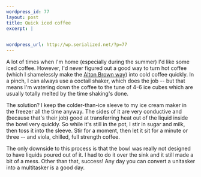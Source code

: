 ```yaml
--- 
wordpress_id: 77
layout: post
title: Quick iced coffee
excerpt: |
  

wordpress_url: http://wp.serialized.net/?p=77
---
```

<p>A lot of times when I&#39;m home (especially during the summer) I&#39;d like some iced coffee. However, I&#39;d never figured out a good way to turn hot coffee (which I shamelessly make the <a href="http://www.foodnetwork.com/food/recipes/recipe/0,1977,FOOD_9936_10020,00.html">Alton Brown way</a>) into cold coffee quickly. In a pinch, I can always use a coctail shaker, which does the job -- but that means I&#39;m watering down the coffee to the tune of 4-6 ice cubes which are usually totally melted by the time shaking&#39;s done.</p>

<p>The solution? I keep the colder-than-ice sleeve to my ice cream maker in the freezer all the time anyway. The sides of it are very conductive and (because that&#39;s their job) good at transferring heat out of the liquid inside the bowl very quickly. So while it&#39;s still in the pot, I stir in sugar and milk, then toss it into the sleeve. Stir for a moment, then let it sit for a minute or three -- and viola, chilled, full strength coffee.</p>

<p>The only downside to this process is that the bowl was really not designed to have liquids poured out of it. I had to do it over the sink and it still made a bit of a mess. Other than that, success! Any day you can convert a unitasker into a multitasker is a good day.</p>
